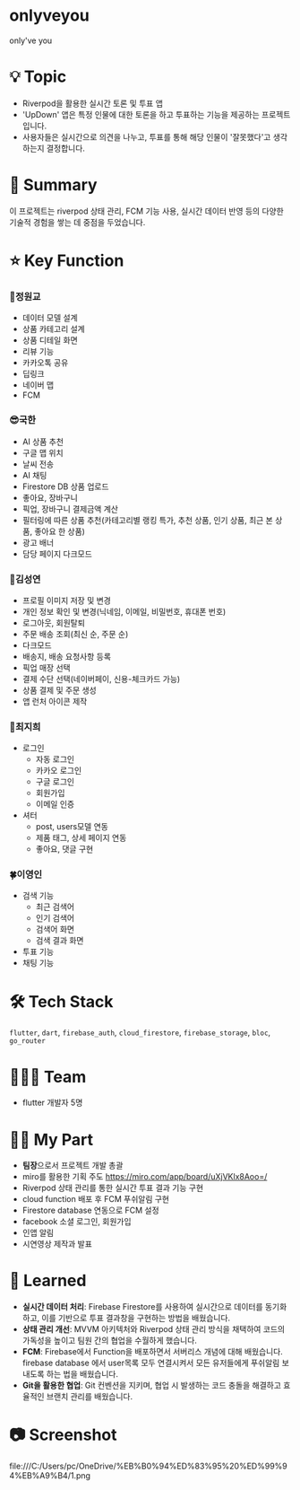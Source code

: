 # onlyveyou

only've you


# 💡 Topic

- Riverpod을 활용한 실시간 토론 및 투표 앱
- 'UpDown' 앱은 특정 인물에 대한 토론을 하고 투표하는 기능을 제공하는 프로젝트입니다.
- 사용자들은 실시간으로 의견을 나누고, 투표를 통해 해당 인물이 '잘못했다'고 생각하는지 결정합니다.

# 📝 Summary

이 프로젝트는 riverpod 상태 관리, FCM 기능 사용, 실시간 데이터 반영 등의 다양한 기술적 경험을 쌓는 데 중점을 두었습니다.

# ⭐️ Key Function

### 🍊정원교
- 데이터 모델 설계
- 상품 카테고리 설계
- 상품 디테일 화면
- 리뷰 기능
- 카카오톡 공유
- 딥링크
- 네이버 맵
- FCM

### 😎국한
- AI 상품 추천
- 구글 맵 위치
- 날씨 전송
- AI 채팅
- Firestore DB 상품 업로드
- 좋아요, 장바구니
- 픽업, 장바구니 결제금액 계산
- 필터링에 따른 상품 추천(카테고리별 랭킹 특가, 추천 상품, 인기 상품, 최근 본 상품, 좋아요 한 상품)
- 광고 배너
- 담당 페이지 다크모드

### 👻김성연
- 프로필 이미지 저장 및 변경
- 개인 정보 확인 및 변경(닉네임, 이메일, 비밀번호, 휴대폰 번호)
- 로그아웃, 회원탈퇴
- 주문 배송 조회(최신 순, 주문 순)
- 다크모드
- 배송지, 배송 요청사항 등록
- 픽업 매장 선택
- 결제 수단 선택(네이버페이, 신용-체크카드 가능)
- 상품 결제 및 주문 생성
- 앱 런처 아이콘 제작

### 🐬최지희
- 로그인
    - 자동 로그인
    - 카카오 로그인
    - 구글 로그인
    - 회원가입
    - 이메일 인증
- 셔터
    - post, users모델 연동
    - 제품 태그, 상세 페이지 연동
    - 좋아요, 댓글 구현


### 🍀이영인
- 검색 기능
    - 최근 검색어
    - 인기 검색어
    - 검색어 화면
    - 검색 결과 화면
- 투표 기능
- 채팅 기능

# 🛠 Tech Stack

`flutter`, `dart`, `firebase_auth`, `cloud_firestore`, `firebase_storage`, `bloc`, `go_router`

# 🧑🏻‍💻 Team

- flutter 개발자 5명

# 🤚🏻 My Part

- **팀장**으로서 프로젝트 개발 총괄
- miro를 활용한 기획 주도 https://miro.com/app/board/uXjVKlx8Aoo=/
- Riverpod 상태 관리를 통한 실시간 투표 결과 기능 구현
- cloud function 배포 후 FCM 푸쉬알림 구현
- Firestore database 연동으로 FCM 설정
- facebook 소셜 로그인, 회원가입
- 인앱 알림
- 시연영상 제작과 발표

# 🤔 Learned

- **실시간 데이터 처리**: Firebase Firestore를 사용하여 실시간으로 데이터를 동기화하고, 이를 기반으로 투표 결과창을 구현하는 방법을 배웠습니다.
- **상태 관리 개선**: MVVM 아키텍처와 Riverpod 상태 관리 방식을 채택하여 코드의 가독성을 높이고 팀원 간의 협업을 수월하게 했습니다.
- **FCM**: Firebase에서 Function을 배포하면서 서버리스 개념에 대해 배웠습니다. firebase database 에서 user목록 모두 연결시켜서 모든 유저들에게 푸쉬알림 보내도록 하는 법을 배웠습니다.
- **Git을 활용한 협업**: Git 컨벤션을 지키며, 협업 시 발생하는 코드 충돌을 해결하고 효율적인 브랜치 관리를 배웠습니다.

# 📷 Screenshot

file:///C:/Users/pc/OneDrive/%EB%B0%94%ED%83%95%20%ED%99%94%EB%A9%B4/1.png
